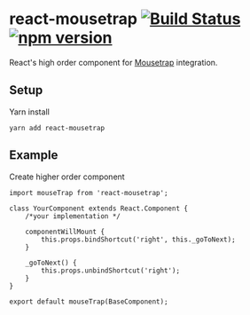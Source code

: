 # react-mousetrap [![Build Status](https://travis-ci.org/blacktangent/react-mousetrap.svg?branch=master)](https://travis-ci.org/blacktangent/react-mousetrap) [![npm version](https://badge.fury.io/js/react-mousetrap.svg)](https://badge.fury.io/js/react-mousetrap)
React's high order component for [Mousetrap](https://www.npmjs.com/package/mousetrap) integration.

## Setup

Yarn install

    yarn add react-mousetrap

## Example

Create higher order component

    import mouseTrap from 'react-mousetrap';

    class YourComponent extends React.Component {
        /*your implementation */

        componentWillMount {
            this.props.bindShortcut('right', this._goToNext);
        }

        _goToNext() {
            this.props.unbindShortcut('right');
        }
    }

    export default mouseTrap(BaseComponent);
